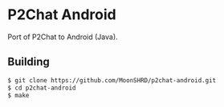 # P2Chat Android
Port of P2Chat to Android (Java).

## Building
```bash
$ git clone https://github.com/MoonSHRD/p2chat-android.git
$ cd p2chat-android
$ make
```